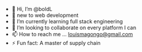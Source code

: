 - 👋 Hi, I’m @boldL
- 👀 new to web development
- 🌱 I’m currently learning full stack engineering
- 💞️ I’m looking to collaborate on every platform I can
- 📫 How to reach me ... louismagongo@gmail.com
- ⚡ Fun fact: A master of supply chain

<!---
boldL/boldL is a ✨ special ✨ repository because its `README.md` (this file) appears on your GitHub profile.
You can click the Preview link to take a look at your changes.
--->
